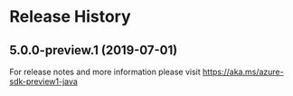 # Release History

## 5.0.0-preview.1 (2019-07-01)
For release notes and more information please visit https://aka.ms/azure-sdk-preview1-java